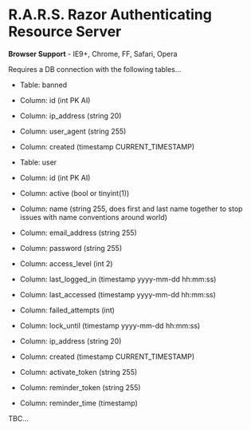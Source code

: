 # R.A.R.S. Razor Authenticating Resource Server


__Browser Support__ - IE9+, Chrome, FF, Safari, Opera


Requires a DB connection with the following tables...


* Table: banned
* Column: id (int PK AI)
* Column: ip_address (string 20)
* Column: user_agent (string 255)
* Column: created (timestamp CURRENT_TIMESTAMP)


* Table: user
* Column: id (int PK AI)
* Column: active (bool or tinyint(1))
* Column: name (string 255, does first and last name together to stop issues with name conventions around world)
* Column: email_address (string 255)
* Column: password (string 255)
* Column: access_level (int 2)
* Column: last_logged_in (timestamp yyyy-mm-dd hh:mm:ss)
* Column: last_accessed (timestamp yyyy-mm-dd hh:mm:ss)
* Column: failed_attempts (int)
* Column: lock_until (timestamp yyyy-mm-dd hh:mm:ss)
* Column: ip_address (string 20)
* Column: created (timestamp CURRENT_TIMESTAMP)
* Column: activate_token (string 255)
* Column: reminder_token (string 255)
* Column: reminder_time (timestamp)


TBC...
